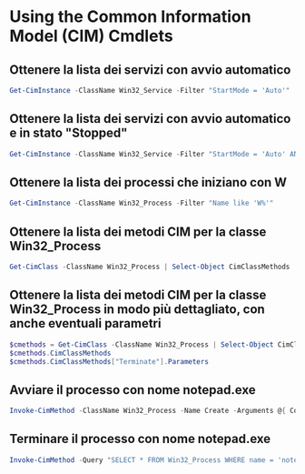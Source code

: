 # Using the Common Information Model (CIM) Cmdlets

## Ottenere la lista dei servizi con avvio automatico

~~~PowerShell
Get-CimInstance -ClassName Win32_Service -Filter "StartMode = 'Auto'"
~~~

## Ottenere la lista dei servizi con avvio automatico e in stato "Stopped"

~~~PowerShell
Get-CimInstance -ClassName Win32_Service -Filter "StartMode = 'Auto' AND State = 'Stopped'"
~~~

## Ottenere la lista dei processi che iniziano con W

~~~PowerShell
Get-CimInstance -ClassName Win32_Process -Filter "Name like 'W%'"
~~~

## Ottenere la lista dei metodi CIM per la classe Win32_Process

~~~PowerShell
Get-CimClass -ClassName Win32_Process | Select-Object CimClassMethods
~~~

## Ottenere la lista dei metodi CIM per la classe Win32_Process in modo più dettagliato, con anche eventuali parametri

~~~PowerShell
$cmethods = Get-CimClass -ClassName Win32_Process | Select-Object CimClassMethods
$cmethods.CimClassMethods
$cmethods.CimClassMethods["Terminate"].Parameters
~~~

## Avviare il processo con nome notepad.exe

~~~PowerShell
Invoke-CimMethod -ClassName Win32_Process -Name Create -Arguments @{ CommandLine = 'notepad.exe' }
~~~

## Terminare il processo con nome notepad.exe

~~~PowerShell
Invoke-CimMethod -Query "SELECT * FROM Win32_Process WHERE name = 'notepad.exe'" -MethodName "Terminate"
~~~